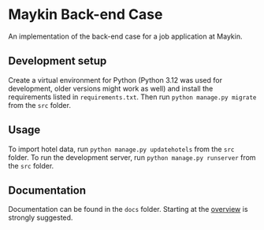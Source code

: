 # Maykin Back-end Case
An implementation of the back-end case for a job application at Maykin.

## Development setup
Create a virtual environment for Python (Python 3.12 was used for development,
older versions might work as well) and install the requirements listed in
`requirements.txt`. Then run `python manage.py migrate` from the `src` folder.

## Usage
To import hotel data, run `python manage.py updatehotels`
from the `src` folder. To run the development server, run
`python manage.py runserver` from the `src` folder.

## Documentation
Documentation can be found in the `docs` folder. Starting at the
[overview](doces/overview.md) is strongly suggested.
